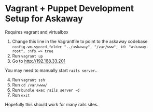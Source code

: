 Vagrant + Puppet Development Setup for Askaway
==============================================

Requires vagrant and virtualbox

1. Change this line in the Vagrantfile to point to the askaway codebase
   `config.vm.synced_folder "../askaway", "/var/www", id: "askaway-root", :nfs => true`
2. Run `vagrant up`
3. Go to http://192.168.33.201

You may need to manually start `rails server`..

4. Run `vagrant ssh`
5. Run `cd /var/www/`
6. Run `bundle exec rails server -d`
7. Run `exit`

Hopefully this should work for many rails sites.